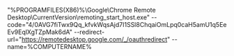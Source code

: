 "%PROGRAMFILES(X86)%\Google\Chrome Remote Desktop\CurrentVersion\remoting_start_host.exe" --code="4/0AVG7fiTwx9Qq_kfvkWqsAjd7I1SSl8ChqaiOmLpq0caH5amU1q5EeEv9EqlXgTZpMak6dA" --redirect-url="https://remotedesktop.google.com/_/oauthredirect" --name=%COMPUTERNAME%
